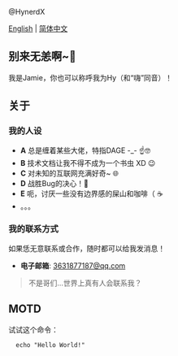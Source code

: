 @HynerdX

[English](README.md) | [简体中文](自述文件.md)

## 别来无恙啊~👋
我是Jamie，你也可以称呼我为Hy（和“嗨”同音）！

## 关于
### 我的人设
  - **A** 总是缠着某些大佬，特指DAGE -_- ☝️🤓
  - **B** 技术文档让我不得不成为一个书虫 XD 😉
  - **C** 对未知的互联网充满好奇~ 🌐
  - **D** 战胜Bug的决心！🐛
  - **E** 呃，讨厌一些没有边界感的屎山和咖啡（ ☕️
  - 。。。
### 我的联系方式
如果恁无意联系或合作，随时都可以给我发消息！
  - **电子邮箱**: 3631877187@qq.com
>不是哥们...世界上真有人会联系我？

## MOTD
试试这个命令：
```shell
  echo "Hello World!"
